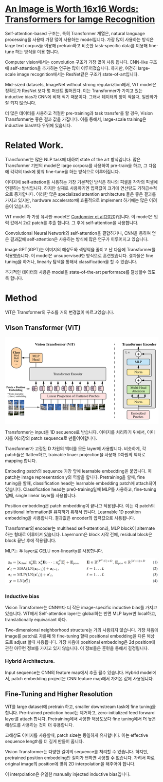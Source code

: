 # [An Image is Worth 16x16 Words: Transformers for Iamge Recognition](https://arxiv.org/pdf/2010.11929.pdf)

Self-attention-based 구조는, 특히 Transformer 계열은, natural language processing을 사용때 가장 많이 사용하는 model입니다. 가장 많이 사용하는 방식은 large text corpus들 이용해 pretrain하고 비슷한 task-specific data를 이용해 fine-tune 하는 방식을 이용 합니다.

Computer vision에서는 convolution 구조가 가장 많이 사용 됩니다. CNN-like 구조에 self-attention을 추가하는 연구는 많이 이루어졌습니다. 하지만, 여전히 large-scale image recognition에서는 ResNet같은 구조가 state-of-art입니다.

Mid-sized datasets, ImageNet without strong regulariztion에서, ViT model은 정확도가 ResNet 보다 몇 퍼센트 떯어진다. 이는 Transformer가 가지고 있는 inductive bias가 CNN에 비해 적기 때문이다. 그래서 데이터의 양이 적을때, 일반화가 잘 되지 않습니다.

더 많은 데이터를 사용하고 적절한 pre-training과 task transfer를 할 경우, Vision Transformer는 좋은 결과 값을 가집니다. 이를 통해서, large-scale training은 inductive bias보다 우위에 있습니다.

# Related Work.

Transformer는 많은 NLP task에 대하여 state of the art 방식입니다. 많은 Transformer 기반의 model은 large corpora를 사용하여 pre-train을 하고, 그 다음에 각각의 task에 맞춰 fine-tune을 하는 방식으로 이루어집니다.

이미지에 self-attetion을 사용하는 가장 기본적인 방식은 하나의 픽셀을 각각의 픽셀에 연결하는 방식입니다. 하지만 실재로 사용하기엔 입력값이 크기에 연산량도 기하급수적으로 증가합니다. 이러한 많은 specialized attention architecture 들은 좋은 결과를 가지고 있지만, hardware accelerator에 효율적으로 implement 하기에는 많은 어려움이 있습니다.

ViT model 과 가장 유사한 model은 [Cordonnier et al(2020)](https://arxiv.org/pdf/1911.03584.pdf)입니다. 이 model은 입력 값에서 2x2 patch를 추출 합니다. 그 후에 self-attention을 사용합니다. 

Convolutional Neural Network와 self-attention을 결합하거나, CNN을 통하여 얻은 결과값에 self-attention은 사용하는 방식에 많은 연구가 이루어지고 있습니다.

Image GPT(iGPT)는 이미지의 해상도와 색영역을 줄이고 난 다음에  Transformer를 적용했습니다. 이 model은 unsupervised한 방식으로 훈련했습니다. 결과물은 fine tuning을 하거나,  linearly 탐색을 통해서 classification을 할 수 있습니다. 

추가적인 데이터의 사용은 model을 state-of-the-art performace를 달성할수 있도록 합니다.

# Method

ViT은 Transformer의 구조를 거의 변경없이 따르고있습니다.

## Vison Transformer (ViT)

![ViT model overview](../ViT_model_overview.png)

Transformer는 input을 1D sequence로 받습니다. 이미지를 처리하기 위해서, 이미지를 여러장의 patch sequence로 만들어여합니다.

Transformer가 고정된 D 차원의 백터를 모든 layer에 사용합니다. 비슷하게, 각 patch들은 flatten하고, trainable linaer projection을 사용해 D차원의 백터로 mapping 합니다. 

Embeding patch의 sequence 가장 앞에 learnable embedding을  붙입니다. 이 patch는 image representation y의 역할을 합니다. Pretraining을 할때, fine tuning을 할때, classification head는 learnable embedding patch에 attach되어있습니다. Classification head는 pre0-training일때 MLP를 사용하고, fine-tuning 일때, single linear layer를 사용합니다.

Position embedding은 patch embedding이 끝나고 적용됩니다. 이는 각 patch의 positional information알 유지하기 위해서 입니다. Learnable 1D position embedding을 사용합니다. 결과값은 encoder의 입력값으로 사용됩니다.

Transformer의 encoder는 multihead self-attention과, MLP block이 alternate하는 형태로 이루어져 있습니다. Layernorm은 block 시작 전에, residual block은 block 끝난 후에 적용됩니다.

MLP는 두 layer로 GELU non-linearity를 사용합니다.

![ViT model equation](../ViT_model_equation.png)

### Inductive bias

Vision Transformer는 CNN보다 더 작은 image-specific inductive bias를 가지고 있습니다. ViT에서 Self-attention layer는 global하는 반면 MLP layer만 local하고, translationally equivariant 하다.

Two-dimensional neighborhood structure는 거의 사용되지 않습니다. 가장 처음에 image를 patch로 자를때 와  fine-tuning 할때 positional embedding을 다른 해상도로 adjust 할때 사용됩니다. 가장 처음에 positional embedding은 2d position에 관한 아무런 정보를 가지고 있지 않습니다. 이 정보들은 훈련을 통해서 결정됩니다.

### Hybrid Architecture.
Input sequence는 CNN의 feature map에서 추출 될수 있습니다. Hybrid model에서, patch embedding project은 CNN feature map에서 가져온 값에 사용됩니다.

## Fine-Tuning and Higher Resolution

ViT를 large dataset에 pretrain 하고, smaller downstream task에 fine tuning을 합니다. Pre-trained prediction head는 제거하고, zero-initialized feed forward layer를 attach 합니다. Pretraining에서 사용한 해상도보다 fine tuning에서 더 높은 해상도를 사용하는 것이 더 유용합니다.

고해상도 이미지를 사용할때,  patch size는 동일하게 유지합니다. 이는 effective sequence length를 더 길게 만들어 줍니다.

Vision Transformer는 다양한 길이의 sequence를 처리할 수 있습니다. 하지만, pretrained position embedding안 길이가 변하면 사용할 수 없습니다. 가려서 따로 original image의 position에 맞춰 2D interpolation을 해주어야 합니다.

이 interpolation은 유일한 manually injected inductive bias입니다. 